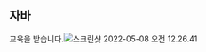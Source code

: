 ## 자바 



교육을 받습니다.![스크린샷 2022-05-08 오전 12.26.41](/Users/sonhyeonho/Blog/hero.github.io/images/:Users:sonhyeonho:Documents:%E1%84%89%E1%85%B3%E1%84%8F%E1%85%B3%E1%84%85%E1%85%B5%E1%86%AB%E1%84%89%E1%85%A3%E1%86%BA:%E1%84%89%E1%85%B3%E1%84%8F%E1%85%B3%E1%84%85%E1%85%B5%E1%86%AB%E1%84%89%E1%85%A3%E1%86%BA%202022-05-05%20%E1%84%8B%E1%85%A9%E1%84%92%E1%85%AE%204.25.35.png)


